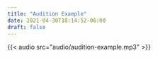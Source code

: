 ```yaml
---
title: "Audition Example"
date: 2021-04-30T18:14:52-06:00
draft: false
---
```


{{< audio src="audio/audition-example.mp3" >}}